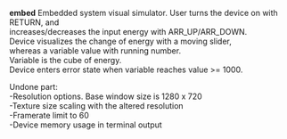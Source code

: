 **embed**
Embedded system visual simulator. User turns the device on with RETURN, and  
increases/decreases the input energy with ARR_UP/ARR_DOWN.  
Device visualizes the change of energy with a moving slider,  
whereas a variable value with running number.  
Variable is the cube of energy.  
Device enters error state when variable reaches value >= 1000.  
  
  
Undone part:  
-Resolution options. Base window size is 1280 x 720  
-Texture size scaling with the altered resolution  
-Framerate limit to 60  
-Device memory usage in terminal output  
